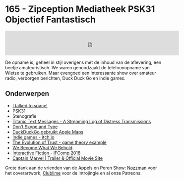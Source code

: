 # 165 - Zipception Mediatheek PSK31 Objectief Fantastisch

<iframe width="560" height="80" scrolling="no" frameborder="no" src="https://fireside.fm/s/2yOtZyML+SsxNlDJQ/iframe"></iframe>

De opname is, geheel in stijl overigens met de inhoud van de aflevering, een beetje amateuristisch. We waren genoodzaakt de telefoonopname van Wietse te gebruiken. Maar evengoed een interessante show over amateur radio, verborgen berichten, Duck Duck Go en indie games.

## Onderwerpen

- [I talked to space!](https://www.youtube.com/watch?v=wwm-6tf7KCs)
- PSK31
- Stenografie
- [Titanic Text Messages - A Streaming Log of Distress Transmissions](https://www.youtube.com/watch?v=FxRN2nP_9dA)
- [Don’t Skype and Type](https://www.math.unipd.it/~dlain/papers/2017-skype.pdf)
- [DuckDuckGo gebruikt Apple Maps](https://spreadprivacy.com/duckduckgo-apple-mapkit-js/)
- [Indie games - itch.io](https://itch.io/games/top-sellers)
- [The Evolution of Trust - game theory example](https://ncase.me/trust)
- [We Become What We Behold](https://ncase.itch.io/wbwwb)
- [Interactive Fiction - IFComp 2018](https://ifcomp.org/comp/2018)
- [Captain Marvel | Trailer & Official Movie Site](https://www.marvel.com/captainmarvel)

Grote dank aan de vrienden van de Appels en Peren Show: [Nozzman](http://www.nozzman.com/) voor het coverartwork, [Clublime](http://twitter.com/#!/clublime) voor de introjingle en al onze Patreons.
